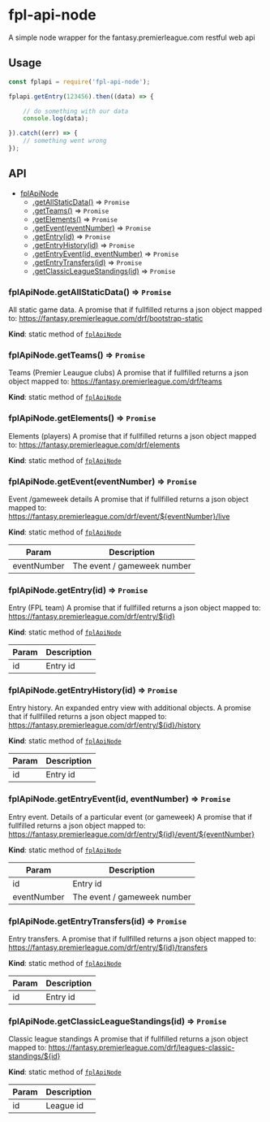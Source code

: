 # fpl-api-node
A simple node wrapper for the fantasy.premierleague.com restful web api

## Usage
```js
const fplapi = require('fpl-api-node');

fplapi.getEntry(123456).then((data) => {

    // do something with our data
    console.log(data);

}).catch((err) => {
    // something went wrong
});
```

## API

* [fplApiNode](#module_fplApiNode)
    * [.getAllStaticData()](#module_fplApiNode.getAllStaticData) ⇒ <code>Promise</code>
    * [.getTeams()](#module_fplApiNode.getTeams) ⇒ <code>Promise</code>
    * [.getElements()](#module_fplApiNode.getElements) ⇒ <code>Promise</code>
    * [.getEvent(eventNumber)](#module_fplApiNode.getEvent) ⇒ <code>Promise</code>
    * [.getEntry(id)](#module_fplApiNode.getEntry) ⇒ <code>Promise</code>
    * [.getEntryHistory(id)](#module_fplApiNode.getEntryHistory) ⇒ <code>Promise</code>
    * [.getEntryEvent(id, eventNumber)](#module_fplApiNode.getEntryEvent) ⇒ <code>Promise</code>
    * [.getEntryTransfers(id)](#module_fplApiNode.getEntryTransfers) ⇒ <code>Promise</code>
    * [.getClassicLeagueStandings(id)](#module_fplApiNode.getClassicLeagueStandings) ⇒ <code>Promise</code>

<a name="module_fplApiNode.getAllStaticData"></a>

### fplApiNode.getAllStaticData() ⇒ <code>Promise</code>
All static game data.
A promise that if fullfilled returns a json object mapped to:
https://fantasy.premierleague.com/drf/bootstrap-static

**Kind**: static method of <code>[fplApiNode](#module_fplApiNode)</code>
<a name="module_fplApiNode.getTeams"></a>

### fplApiNode.getTeams() ⇒ <code>Promise</code>
Teams (Premier Leaugue clubs)
A promise that if fullfilled returns a json object mapped to:
https://fantasy.premierleague.com/drf/teams

**Kind**: static method of <code>[fplApiNode](#module_fplApiNode)</code>
<a name="module_fplApiNode.getElements"></a>

### fplApiNode.getElements() ⇒ <code>Promise</code>
Elements (players)
A promise that if fullfilled returns a json object mapped to:
https://fantasy.premierleague.com/drf/elements

**Kind**: static method of <code>[fplApiNode](#module_fplApiNode)</code>
<a name="module_fplApiNode.getEvent"></a>

### fplApiNode.getEvent(eventNumber) ⇒ <code>Promise</code>
Event /gameweek details
A promise that if fullfilled returns a json object mapped to:
https://fantasy.premierleague.com/drf/event/${eventNumber}/live

**Kind**: static method of <code>[fplApiNode](#module_fplApiNode)</code>

| Param | Description |
| --- | --- |
| eventNumber | The event / gameweek number |

<a name="module_fplApiNode.getEntry"></a>

### fplApiNode.getEntry(id) ⇒ <code>Promise</code>
Entry (FPL team)
A promise that if fullfilled returns a json object mapped to:
https://fantasy.premierleague.com/drf/entry/${id}

**Kind**: static method of <code>[fplApiNode](#module_fplApiNode)</code>

| Param | Description |
| --- | --- |
| id | Entry id |

<a name="module_fplApiNode.getEntryHistory"></a>

### fplApiNode.getEntryHistory(id) ⇒ <code>Promise</code>
Entry history. An expanded entry view with additional objects.
A promise that if fullfilled returns a json object mapped to:
https://fantasy.premierleague.com/drf/entry/${id}/history

**Kind**: static method of <code>[fplApiNode](#module_fplApiNode)</code>

| Param | Description |
| --- | --- |
| id | Entry id |

<a name="module_fplApiNode.getEntryEvent"></a>

### fplApiNode.getEntryEvent(id, eventNumber) ⇒ <code>Promise</code>
Entry event. Details of a particular event (or gameweek)
A promise that if fullfilled returns a json object mapped to:
https://fantasy.premierleague.com/drf/entry/${id}/event/${eventNumber}

**Kind**: static method of <code>[fplApiNode](#module_fplApiNode)</code>

| Param | Description |
| --- | --- |
| id | Entry id |
| eventNumber | The event / gameweek number |

<a name="module_fplApiNode.getEntryTransfers"></a>

### fplApiNode.getEntryTransfers(id) ⇒ <code>Promise</code>
Entry transfers.
A promise that if fullfilled returns a json object mapped to:
https://fantasy.premierleague.com/drf/entry/${id}/transfers

**Kind**: static method of <code>[fplApiNode](#module_fplApiNode)</code>

| Param | Description |
| --- | --- |
| id | Entry id |

<a name="module_fplApiNode.getClassicLeagueStandings"></a>

### fplApiNode.getClassicLeagueStandings(id) ⇒ <code>Promise</code>
Classic league standings
A promise that if fullfilled returns a json object mapped to:
https://fantasy.premierleague.com/drf/leagues-classic-standings/${id}

**Kind**: static method of <code>[fplApiNode](#module_fplApiNode)</code>

| Param | Description |
| --- | --- |
| id | League id |

